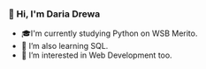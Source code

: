 ### 👋 Hi, I'm Daria Drewa

- 🎓I'm currently studying Python on WSB Merito.
- 🌱 I’m also learning SQL.
- 🔭 I’m interested in Web Development too.

<!--
- 👀 I’m interested in .
- 👯 I’m looking to collaborate on ...

- ⚡ Fun fact: ...
-->
